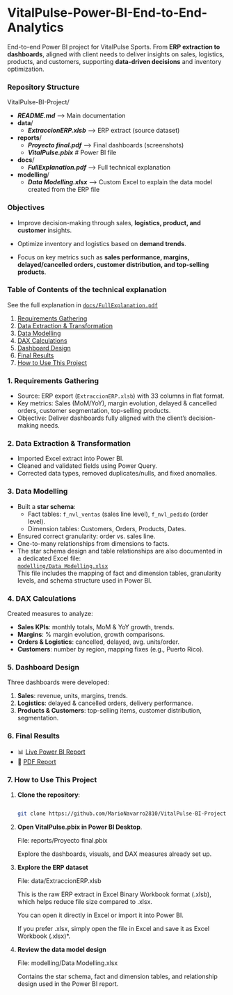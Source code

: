 # VitalPulse-Power-BI-End-to-End-Analytics
End-to-end Power BI project for VitalPulse Sports. From **ERP extraction to dashboards**, aligned with client needs to deliver insights on sales, logistics, products, and customers, supporting **data-driven decisions** and inventory optimization.

### Repository Structure
VitalPulse-BI-Project/

- ***README.md*** --> Main documentation
- **data**/
  - ***ExtraccionERP.xlsb*** --> ERP extract (source dataset)
- **reports**/
  - ***Proyecto final.pdf*** --> Final dashboards (screenshots)
  - ***VitalPulse.pbix*** # Power BI file
- **docs**/
  - ***FullExplanation.pdf*** --> Full technical explanation
- **modelling**/
  - ***Data Modelling.xlsx*** --> Custom Excel to explain the data model created from the ERP file
 
    


### Objectives

- Improve decision-making through sales, **logistics, product, and customer** insights.

- Optimize inventory and logistics based on **demand trends**.

- Focus on key metrics such as **sales performance, margins, delayed/cancelled orders, customer distribution, and top-selling products**.


### Table of Contents of the technical explanation
See the full explanation in [`docs/FullExplanation.pdf`](docs/FullExplanation.pdf)

1. [Requirements Gathering](#1-requirements-gathering)  
2. [Data Extraction & Transformation](#2-data-extraction--transformation)  
3. [Data Modelling](#3-data-modelling)  
4. [DAX Calculations](#4-dax-calculations)  
5. [Dashboard Design](#5-dashboard-design)  
6. [Final Results](#6-final-results)  
7. [How to Use This Project](#7-how-to-use-this-project)

### 1. Requirements Gathering
- Source: ERP export (`ExtraccionERP.xlsb`) with 33 columns in flat format.    
- Key metrics: Sales (MoM/YoY), margin evolution, delayed & cancelled orders, customer segmentation, top-selling products.  
- Objective: Deliver dashboards fully aligned with the client’s decision-making needs.  

### 2. Data Extraction & Transformation
- Imported Excel extract into Power BI.  
- Cleaned and validated fields using Power Query.  
- Corrected data types, removed duplicates/nulls, and fixed anomalies.

### 3. Data Modelling
- Built a **star schema**:
  - Fact tables: `f_nvl_ventas` (sales line level), `f_nvl_pedido` (order level).  
  - Dimension tables: Customers, Orders, Products, Dates.  
- Ensured correct granularity: order vs. sales line.  
- One-to-many relationships from dimensions to facts.
- The star schema design and table relationships are also documented in a dedicated Excel file:  
  [`modelling/Data Modelling.xlsx`](modelling/Data%20Modelling.xlsx)  
  This file includes the mapping of fact and dimension tables, granularity levels, and schema structure used in Power BI.

### 4. DAX Calculations
Created measures to analyze:  
- **Sales KPIs**: monthly totals, MoM & YoY growth, trends.  
- **Margins**: % margin evolution, growth comparisons.  
- **Orders & Logistics**: cancelled, delayed, avg. units/order.  
- **Customers**: number by region, mapping fixes (e.g., Puerto Rico).

### 5. Dashboard Design
Three dashboards were developed:  

1. **Sales**: revenue, units, margins, trends.  
2. **Logistics**: delayed & cancelled orders, delivery performance.  
3. **Products & Customers**: top-selling items, customer distribution, segmentation.

### 6. Final Results
- 📊 [Live Power BI Report](https://app.powerbi.com/view?r=eyJrIjoiOGI4MzllNjQtMWY0Yi00MmM1LWI0NDMtMDUwMmVmODIzMzVhIiwidCI6IjAzYTBmYjY5LWE0ZDAtNDQyZC1hNGQ0LWNmYjVkYTgwNzUwMCJ9)  
- 📄 [PDF Report](reports/Proyecto%20final.pdf)


### 7. How to Use This Project
1. **Clone the repository**: 

   ```bash

   git clone https://github.com/MarioNavarro2810/VitalPulse-BI-Project.git

2. **Open VitalPulse.pbix in Power BI Desktop**.

   File: reports/Proyecto final.pbix

   Explore the dashboards, visuals, and DAX measures already set up.

3. **Explore the ERP dataset**
   
   File: data/ExtraccionERP.xlsb

   This is the raw ERP extract in Excel Binary Workbook format (.xlsb), which helps reduce file size compared to .xlsx.

   You can open it directly in Excel or import it into Power BI.

   If you prefer .xlsx, simply open the file in Excel and save it as Excel Workbook (.xlsx)*.

4. **Review the data model design**

   File: modelling/Data Modelling.xlsx

   Contains the star schema, fact and dimension tables, and relationship design used in the Power BI report.








